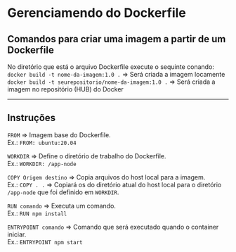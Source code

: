 # Gerenciamendo do Dockerfile

## Comandos para criar uma imagem a partir de um Dockerfile

No diretório que está o arquivo Dockerfile execute o sequinte conando:    
```docker build -t nome-da-imagem:1.0 .```   => Será criada a imagem locamente    
```docker build -t seurepositorio/nome-da-imagem:1.0 .```   => Será criada a imagem no repositório (HUB) do Docker   

--- 

## Instruções

```FROM``` => Imagem base do Dockerfile.    
Ex.: ```FROM: ubuntu:20.04```

```WORKDIR``` => Define o diretório de trabalho do Dockerfile.    
Ex.: ```WORKDIR: /app-node```

```COPY Origem destino``` => Copia arquivos do host local para a imagem.    
Ex.: ```COPY . .``` => Copiará os do diretório atual do host local para o diretório ```/app-node``` que foi definido em ```WORKDIR```.   

```RUN comando``` => Executa um comando.    
Ex.: ```RUN npm install``` 

```ENTRYPOINT comando``` => Comando que será executado quando o container iniciar.    
Ex.: ```ENTRYPOINT npm start``` 
